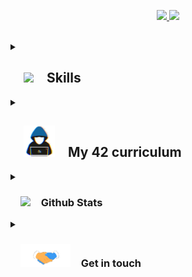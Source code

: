 <p align="center">
  <a href="https://github.com/DenverCoder1/readme-typing-svg">
    <img src="https://readme-typing-svg.herokuapp.com?font=Time+New+Roman&color=cyan&duration=1500&pause=3000&size=30&center=true&vCenter=true&width=800&height=100&lines=Computer+Science+Student+@42Paris;AI+and+Entrepreneurship+Enthousiast">
  </a>
  <img src="https://user-images.githubusercontent.com/73097560/115834477-dbab4500-a447-11eb-908a-139a6edaec5c.gif"><br><br>
</p>

<details>
  <summary>
    <h2>&emsp;<img src="https://media2.giphy.com/media/QssGEmpkyEOhBCb7e1/giphy.gif?cid=ecf05e47a0n3gi1bfqntqmob8g9aid1oyj2wr3ds3mg700bl&rid=giphy.gif" width ="25"><b>&emsp;Skills</b></h3>
  </summary>

  <h3>👨‍💻&emsp;Main Languages</h3>
    <p>
        <a href="https://github.com/search?q=user%3Acberganz+language%3Ac"><img alt="C" src="https://custom-icon-badges.demolab.com/badge/C-03599C.svg?logo=c-in-hexagon&logoColor=white&style=for-the-badge"></a>
        <a href="https://github.com/search?q=user%3Acberganz+language%3Acpp"><img alt="C++" src="https://custom-icon-badges.demolab.com/badge/C++-9C033A.svg?logo=cpp2&logoColor=white&style=for-the-badge"></a>
        <a href="https://github.com/search?q=user%3Acberganz+language%3Abash"><img alt="Bash" src="https://img.shields.io/badge/Bash-121011.svg?logo=gnu-bash&logoColor=white&style=for-the-badge"></a>
    </p>
 
  <h3>👨‍🎓&emsp;Currently Learning</h3>
    <p>
      <a href="#"><img alt="Python" src="https://img.shields.io/badge/Python-14354C.svg?logo=python&logoColor=white&style=for-the-badge"></a>
      <a href="#"><img alt="TypeScript" src="https://img.shields.io/badge/TypeScript-007ACC.svg?logo=typescript&logoColor=white&style=for-the-badge"></a>
      <a href="#"><img alt="React" src="https://img.shields.io/badge/React-20232a.svg?logo=react&logoColor=%2361DAFB&style=for-the-badge"></a>
      <a href="#"><img alt="Nest" src="https://img.shields.io/badge/nestjs-%23E0234E.svg?logo=nestjs&logoColor=white&style=for-the-badge"></a>
    </p>

  <h3>🧰&emsp;General Skills</h3>
    <p>
      <a href="#"><img alt="GitHub Actions" src="https://img.shields.io/badge/GitHub%20Actions-2671E5.svg?logo=github%20actions&logoColor=white&style=for-the-badge"></a>
      <a href="#"><img alt="MySQL" src="https://img.shields.io/badge/MySQL-00f.svg?logo=mysql&logoColor=white&style=for-the-badge"></a>
      <a href="#"><img alt="PostgreSQL" src ="https://img.shields.io/badge/PostgreSQL-316192.svg?logo=postgresql&logoColor=white&style=for-the-badge"></a>
      <a href="#"><img alt="HTML" src="https://img.shields.io/badge/HTML-E34F26.svg?logo=html5&logoColor=white&style=for-the-badge"></a>
      <a href="#"><img alt="SQL" src="https://custom-icon-badges.demolab.com/badge/SQL-025E8C.svg?logo=database&logoColor=white&style=for-the-badge"></a>
      <a href="#"><img alt="PHP" src="https://img.shields.io/badge/PHP-777BB4.svg?logo=php&logoColor=white&style=for-the-badge"></a>
      <a href="#"><img alt="Wordpress" src="https://img.shields.io/badge/WordPress-%23117AC9.svg?style=for-the-badge&logo=WordPress&logoColor=white"></a>
      <a href="#"><img alt="Docker" src="https://img.shields.io/badge/docker-%230db7ed.svg?style=for-the-badge&logo=docker&logoColor=white"></a>
      <a href="#"><img alt="Nginx" src="https://img.shields.io/badge/nginx-%23009639.svg?style=for-the-badge&logo=nginx&logoColor=white"></a>
      <a href="#"><img alt="Redis" src="https://img.shields.io/badge/redis-%23DD0031.svg?style=for-the-badge&logo=redis&logoColor=white"></a>
      <a href="#"><img alt="MariaDB" src="https://img.shields.io/badge/MariaDB-003545?style=for-the-badge&logo=mariadb&logoColor=white"></a>
      <a href="#"><img alt="Prisma" src="https://img.shields.io/badge/Prisma-3982CE?style=for-the-badge&logo=Prisma&logoColor=white"></a>
    </p>
  
  <h3>❤️&emsp;My Setup</h3>
  <p>
    <a href="#"><img alt="Vim" src="https://img.shields.io/badge/Ubuntu-E95420?style=for-the-badge&logo=ubuntu&logoColor=white"></a>
    <a href="#"><img alt="Vim" src="https://img.shields.io/badge/VIM-%2311AB00.svg?style=for-the-badge&logo=vim&logoColor=white"></a>
  </p>
</details>

<details>
  <summary>
    <h2>&emsp;<img src="https://github.com/0xAbdulKhalid/0xAbdulKhalid/raw/main/assets/mdImages/about_me.gif" width=50px>&emsp;My 42 curriculum</h2>
  </summary>

  <h3>🚀&emsp;Side Projects</h3>
  
  | Project link | Description |  Languages/Techs | Final grade |
  |    :----     |    :----    |      :----:      |    :----:   |
  | <a href="https://github.com/cberganz/ft_printf_v2_remastered">ft_printf_v2</a> | A benchmark of my C skills after 1 year @42 | <img alt="C"     src="https://custom-icon-badges.demolab.com/badge/C-03599C.svg?logo=c-in-hexagon&logoColor=white"> | 125/125 |
  | <a href="https://github.com/cberganz/bootcamp_python">bootcamp_python</a> | An introduction to python programming | <img alt="python"     src="https://img.shields.io/badge/Python-14354C.svg?logo=python&logoColor=white"> | In progress.. |
  | <a href="https://github.com/cberganz/CodinGame">Codingame</a> | My solution for the CodinGame Spring Challenge 2022 | <img alt="C++" src="https://custom-icon-badges.demolab.com/badge/C++-9C033A.svg?logo=cpp2&logoColor=white"> | Legendary challenger |

  <h3>📚&emsp;Common Core Projects</h3>
  
  | Project link | Description |  Languages/Techs | Final grade |
  |    :----     |    :----    |      :----:      |    :----:   |
  | <a href="https://github.com/cberganz/ft_transcendence">ft_transcendence</a> | A full-stack infrastructure for an online multiplayer game | <img alt="React" src="https://img.shields.io/badge/React-20232a.svg?logo=react&logoColor=%2361DAFB"> <img alt="Nest" src="https://img.shields.io/badge/nestjs-%23E0234E.svg?logo=nestjs&logoColor=white"> <img alt="Docker" src="https://img.shields.io/badge/docker-%230db7ed.svg?logo=docker&logoColor=white"> <img alt="PostgreSQL" src ="https://img.shields.io/badge/PostgreSQL-316192.svg?logo=postgresql&logoColor=white"> <img alt="Prisma" src="https://img.shields.io/badge/Prisma-3982CE?logo=Prisma&logoColor=white"> | In progress... |
  | <a href="https://github.com/cberganz/Webserv">Webserv</a> | A small HTTP protocol webserver from scratch | <img alt="C++" src="https://custom-icon-badges.demolab.com/badge/C++-9C033A.svg?logo=cpp2&logoColor=white"> <img alt="PHP" src="https://img.shields.io/badge/PHP-777BB4.svg?logo=php&logoColor=white"> <img alt="HTML" src="https://img.shields.io/badge/HTML-E34F26.svg?logo=html5&logoColor=white"> | 125/125 |
  | <a href="https://github.com/cberganz/Inception">Inception</a> | A Docker LEMP Stack infrastructure | <img alt="Docker" src="https://img.shields.io/badge/docker-%230db7ed.svg?logo=docker&logoColor=white"> <img alt="Bash" src="https://img.shields.io/badge/Bash-121011.svg?logo=gnu-bash&logoColor=white"> <img alt="MariaDB" src="https://img.shields.io/badge/MariaDB-003545?logo=mariadb&logoColor=white"> <img alt="Nginx" src="https://img.shields.io/badge/nginx-%23009639.svg?logo=nginx&logoColor=white"> <img alt="Debian" src="https://img.shields.io/badge/Debian-D70A53?logo=debian&logoColor=white"> <img alt="HTML" src="https://img.shields.io/badge/HTML-E34F26.svg?logo=html5&logoColor=white"> <img alt="Wordpress" src="https://img.shields.io/badge/WordPress-%23117AC9.svg?logo=WordPress&logoColor=white"> | 125/125 |
  | <a href="https://github.com/cberganz/ft_containers">ft_containers</a> | My own implementation of C++ containers : Stack, Vector, Map, Set | <img alt="C++" src="https://custom-icon-badges.demolab.com/badge/C++-9C033A.svg?logo=cpp2&logoColor=white"> | 125/125 |
  | <a href="https://github.com/cberganz/CPP_modules">CPP_modules</a> | An introductive project to C++ programming | <img alt="C++" src="https://custom-icon-badges.demolab.com/badge/C++-9C033A.svg?logo=cpp2&logoColor=white"> | 100/100 |
  | <a href="https://github.com/cberganz/Cub3d">Cub3D</a> | A Raycasting project aiming to reproduce Wolfenstein 3D | <img alt="C" src="https://custom-icon-badges.demolab.com/badge/C-03599C.svg?logo=c-in-hexagon&logoColor=white"> | 125/125 |
  | Netpractice | An introduction to networking and IP address | N/A | 100/100 |
  | <a href="https://github.com/cberganz/Minishell">Minishell</a> | A minimalist implementation of bash | <img alt="C" src="https://custom-icon-badges.demolab.com/badge/C-03599C.svg?logo=c-in-hexagon&logoColor=white"> | 125/125 |
  | <a href="https://github.com/cberganz/Philosophers">Philosophers</a> | An introduction to multithreading and forking using mutexes and semaphores | <img alt="C" src="https://custom-icon-badges.demolab.com/badge/C-03599C.svg?logo=c-in-hexagon&logoColor=white"> | 125/125 |
  | <a href="https://github.com/cberganz/Push_swap">Push_swap</a> | A sorting algorithm using 2 stacks and limited operations | <img alt="C" src="https://custom-icon-badges.demolab.com/badge/C-03599C.svg?logo=c-in-hexagon&logoColor=white"> | 125/125 |
  | <a href="https://github.com/cberganz/Minitalk">Minitalk</a> | Using unix signals to send messages between a server and a client | <img alt="C" src="https://custom-icon-badges.demolab.com/badge/C-03599C.svg?logo=c-in-hexagon&logoColor=white"> | 125/125 |
  | <a href="https://github.com/cberganz/so_long">So_long</a> | A graphical introduction project using an educative library | <img alt="C" src="https://custom-icon-badges.demolab.com/badge/C-03599C.svg?logo=c-in-hexagon&logoColor=white"> | 125/125 |
  | <a href="https://github.com/cberganz/ft_printf_v2_remastered">ft_printf</a> | My implementation of C printf | <img alt="C" src="https://custom-icon-badges.demolab.com/badge/C-03599C.svg?logo=c-in-hexagon&logoColor=white"> | 125/125 |
  | <a href="https://github.com/cberganz/get_next_line">get_next_line</a> | A C function to get lines from a file descriptor using a buffer size | <img alt="C" src="https://custom-icon-badges.demolab.com/badge/C-03599C.svg?logo=c-in-hexagon&logoColor=white"> | 125/125 |
  | BornToBeRoot | A sysadmin introduction project on a virtual machine | <img alt="Bash" src="https://img.shields.io/badge/Bash-121011.svg?logo=gnu-bash&logoColor=white"> <img alt="Debian" src="https://img.shields.io/badge/Debian-D70A53?logo=debian&logoColor=white"> | 125/125 |
  | <a href="https://github.com/cberganz/libft">Libft</a> | My implementation of libc functions | <img alt="C" src="https://custom-icon-badges.demolab.com/badge/C-03599C.svg?logo=c-in-hexagon&logoColor=white"> | 125/125 |

  <h3>🧪&emsp;My 42 projects testers</h3>
  
  | Project link | Description | Languages/Techs  |
  |    :----     |    :----    |      :----:      |
  | <a href="https://github.com/cberganz/Push_swap_tester">Push_swap_tester</a> | A powerfull bash tester for your push_swap project @42 | <img alt="Bash" src="https://img.shields.io/badge/Bash-121011.svg?logo=gnu-bash&logoColor=white"> |
  | <a href="https://github.com/cberganz/minishell_tester">Minishell_tester</a> | Use this tester to instantly destroy your Minishell project | <img alt="Bash" src="https://img.shields.io/badge/Bash-121011.svg?logo=gnu-bash&logoColor=white"> |
  | <a href="https://github.com/cberganz/ft_printf_my_tester">ft_printf_tester</a> | A small tester for the mandatory part of ft_printf @42 | <img alt="C" src="https://custom-icon-badges.demolab.com/badge/C-03599C.svg?logo=c-in-hexagon&logoColor=white"> |
  | <a href="https://github.com/cberganz/libft_my_tester">libft_tester</a> | A small tester for the first project of the common core @42 | <img alt="C" src="https://custom-icon-badges.demolab.com/badge/C-03599C.svg?logo=c-in-hexagon&logoColor=white"> |
</details>

<details>
  <summary>
    <h3>&emsp;<img src="https://media.giphy.com/media/iY8CRBdQXODJSCERIr/giphy.gif" width="35"><b>&emsp;Github Stats</b></h3>
  </summary>
  <br>
  <p align="center">
    <img align="center" src="https://github-readme-stats.vercel.app/api/top-langs?username=cberganz&show_icons=true&locale=en&layout=compact&theme=dark&hide_border=true" alt="cberganz" />
  </p>
  <p align="center">
    <img align="center" src="https://github-readme-stats.vercel.app/api?username=cberganz&show_icons=true&locale=en&theme=dark&hide_border=true" alt="cberganz" />
  </p>
  <br>
</details>

<details>
  <summary>
    <h3>&emsp;<img src="https://github.com/0xAbdulKhalid/0xAbdulKhalid/raw/main/assets/mdImages/handshake.gif" width ="80"><b>&emsp;Get in touch</b></h3>
  </summary>
  <br>
  <p align="left">
    <a href="https://linkedin.com/in/charles-berganza" target="blank"><img align="center" src="https://raw.githubusercontent.com/rahuldkjain/github-profile-readme-generator/master/src/images/icons/Social/linked-in-alt.svg" alt="charles berganza" height="30" width="40" /></a>
  </p>
  <br>
</details>
